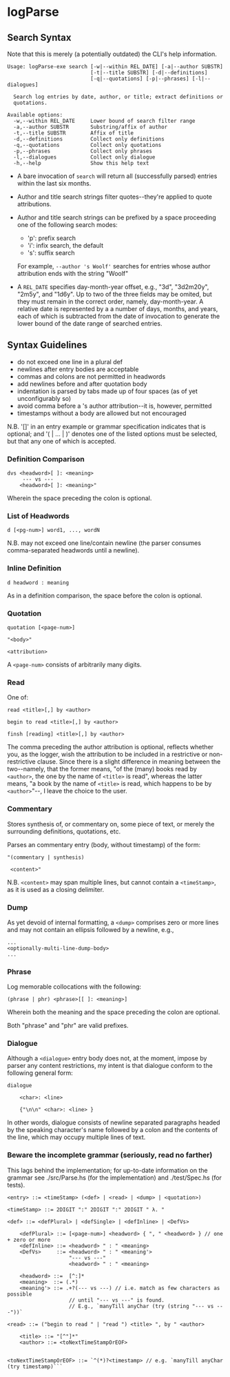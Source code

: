 # logParse

## Search Syntax

Note that this is merely (a potentially outdated) the CLI's help information.

```
Usage: logParse-exe search [-w|--within REL_DATE] [-a|--author SUBSTR]
                           [-t|--title SUBSTR] [-d|--definitions]
                           [-q|--quotations] [-p|--phrases] [-l|--dialogues]

  Search log entries by date, author, or title; extract definitions or
  quotations.

Available options:
  -w,--within REL_DATE     Lower bound of search filter range
  -a,--author SUBSTR       Substring/affix of author
  -t,--title SUBSTR        Affix of title
  -d,--definitions         Collect only definitions
  -q,--quotations          Collect only quotations
  -p,--phrases             Collect only phrases
  -l,--dialogues           Collect only dialogue
  -h,--help                Show this help text
```

* A bare invocation of `search` will return all (successfully parsed) entries
  within the last six months.

* Author and title search strings filter quotes--they're applied to quote
  attributions.

* Author and title search strings can be prefixed by a space proceeding one of
  the following search modes:
   - 'p': prefix search
   - 'i': infix search, the default
   - 's': suffix search

  For example, `--author 's Woolf'` searches for entries whose author
  attribution ends with the string "Woolf"

* A `REL_DATE` specifies day-month-year offset, e.g., "3d", "3d2m20y",
  "2m5y", and "1d6y". Up to two of the three fields may be omited, but they
  must remain in the correct order, namely, day-month-year. A relative date is
  represented by a a number of days, months, and years, each of which is
  subtracted from the date of invocation to generate the lower bound of the
  date range of searched entries.


## Syntax Guidelines

* do not exceed one line in a plural def
* newlines after entry bodies are acceptable
* commas and colons are not permitted in headwords
* add newlines before and after quotation body
* indentation is parsed by tabs made up of four spaces (as of yet
  unconfigurably so)
* avoid comma before a <read>'s author attribution--it is, however, permitted
* timestamps without a body are allowed but not encouraged

N.B. '[<expr>]' in an entry example or grammar specification indicates that
<expr> is optional; and '(<variant0> | ... | <variantN>)' denotes one of the
listed options must be selected, but that any one of which is accepted.

### Definition Comparison
```
dvs <headword>[ ]: <meaning>
     --- vs ---
    <headword>[ ]: <meaning>" 
```

Wherein the space preceding the colon is optional.

### List of Headwords
```
d [<pg-num>] word1, ..., wordN
```

N.B. may not exceed one line/contain newline (the parser consumes
comma-separated headwords until a newline).


### Inline Definition
```
d headword : meaning

```
As in a definition comparison, the space before the colon is optional.

### Quotation
```
quotation [<page-num>]

"<body>"

<attribution>
```

A `<page-num>` consists of arbitrarily many digits.

### Read
One of:

```
read <title>[,] by <author>
```

```
begin to read <title>[,] by <author>
```

```
finsh [reading] <title>[,] by <author>
```

The comma preceding the author attribution is optional, reflects whether you,
as the logger, wish the attribution to be included in a restrictive or
non-restrictive clause. Since there is a slight difference in meaning between
the two--namely, that the former means, "of the (many) books read by
`<author>`, the one by the name of `<title>` is read", whereas the latter
means, "a book by the name of `<title>` is read, which happens to be by
`<author>`"--, I leave the choice to the user.


### Commentary

Stores synthesis of, or commentary on, some piece of text, or merely the
surrounding definitions, quotations, etc.

Parses an commentary entry (body, without timestamp) of the form:
```
"(commentary | synthesis)

 <content>"
```

N.B. `<content>` may span multiple lines, but cannot contain a `<timeStamp>`,
as it is used as a closing delimiter.

### Dump
As yet devoid of internal formatting, a `<dump>` comprises zero or more lines
and may not contain an ellipsis followed by a newline, e.g.,

```
...
<optionally-multi-line-dump-body>
...
```

### Phrase 

Log memorable collocations with the following:

```
(phrase | phr) <phrase>[[ ]: <meaning>]
```

Wherein both the meaning and the space preceding the colon are optional.

Both "phrase" and "phr" are valid prefixes.


### Dialogue

Although a `<dialogue>` entry body does not, at the moment, impose by parser
any content restrictions, my intent is that dialogue conform to the following
general form:
```
dialogue

    <char>: <line>

    {"\n\n" <char>: <line> }
```
In other words, dialogue consists of newline separated paragraphs headed by the
speaking character's name followed by a colon and the contents of the line,
which may occupy multiple lines of text.


### Beware the incomplete grammar (seriously, read no farther)

This lags behind the implementation; for up-to-date information on the grammar
see ./src/Parse.hs (for the implementation) and ./test/Spec.hs (for tests).

```
<entry> ::= <timeStamp> (<def> | <read> | <dump> | <quotation>)

<timeStamp> ::= 2DIGIT ":" 2DIGIT ":" 2DIGIT " λ. "

<def> ::= <defPlural> | <defSingle> | <defInline> | <DefVs>

    <defPlural> ::= [<page-num>] <headword> { ", " <headword> } // one + zero or more
    <defInline> ::= <headword> " : " <meaning>
    <DefVs>     ::= <headword> " : " <meaning'> 
                    "--- vs ---" 
                    <headword> " : " <meaning>

    <headword> ::=  [^:]*
    <meaning>  ::= (.*)
    <meaning'> ::= .+?(--- vs ---) // i.e. match as few characters as possible
                    // until "--- vs ---" is found.
                    // E.g., `manyTill anyChar (try (string "--- vs ---"))`

<read> ::= ("begin to read " | "read ") <title> ", by " <author>
    
    <title> ::= "[^"]*"
    <author> ::= <toNextTimeStampOrEOF>


<toNextTimeStampOrEOF> ::= `^(*)?<timestamp> // e.g. `manyTill anyChar (try timestamp)```
```
